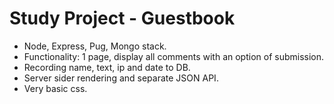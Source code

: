 # Study Project - Guestbook
- Node, Express, Pug, Mongo stack.
- Functionality: 1 page, display all comments with an option of submission.
- Recording name, text, ip and date to DB.
- Server sider rendering and separate JSON API.
- Very basic css.
